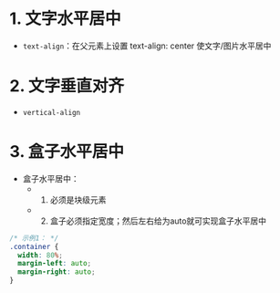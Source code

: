 # 1. 文字水平居中
+ `text-align`：在父元素上设置 text-align: center 使文字/图片水平居中


# 2. 文字垂直对齐
+ `vertical-align`

# 3. 盒子水平居中
+ 盒子水平居中：
    - 1. 必须是块级元素
    - 2. 盒子必须指定宽度；然后左右给为auto就可实现盒子水平居中
```css
/* 示例1： */
.container {
  width: 80%;
  margin-left: auto;
  margin-right: auto;
}
```